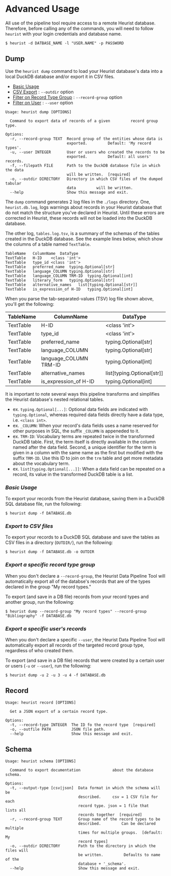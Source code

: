 # Advanced Usage

All use of the pipeline tool require access to a remote Heurist database. Therefore, before calling any of the commands, you will need to follow `heurist` with your login credentials and database name.

```shell
$ heurist -d DATBASE_NAME -l "USER.NAME" -p PASSWORD
```

## Dump

Use the `heurist dump` command to load your Heurist database's data into a local DuckDB database and/or export it in CSV files.

- [Basic Usage](#basic-usage)
- [CSV Export](#export-to-csv-files) : `--outdir` option
- [Filter on Record Type Group](#export-a-specific-record-type-group) : `--record-group` option
- [Filter on User](#export-a-specific-users-records) : `--user` option

```
Usage: heurist dump [OPTIONS]

  Command to export data of records of a given         record group type.

Options:
  -r, --record-group TEXT  Record group of the entities whose data is
                           exported.         Default: 'My record types'.
  -u, --user INTEGER       User or users who created the records to be
                           exported.         Default: all users' records.
  -f, --filepath FILE      Path to the DuckDB database file in which the data
                           will be written.  [required]
  -o, --outdir DIRECTORY   Directory in which CSV files of the dumped tabular
                           data         will be written.
  --help                   Show this message and exit.
```

The `dump` command generates 2 log files in the `./logs` directory. One, `heurist.db.log`, logs warnings about records in your Heurist database that do not match the structure you've declared in Heurist. Until these errors are corrected in Heurist, these records will not be loaded into the DuckDB database.

The other log, `tables.log.tsv`, is a summary of the schemas of the tables created in the DuckDB database. See the example lines below, which show the columns of a table named `TextTable`.

```tsv
TableName	ColumnName	DataType
TextTable	H-ID	<class 'int'>
TextTable	type_id	<class 'int'>
TextTable	preferred_name	typing.Optional[str]
TextTable	language_COLUMN	typing.Optional[str]
TextTable	language_COLUMN TRM-ID	typing.Optional[int]
TextTable	literary_form	typing.Optional[str]
TextTable	alternative_names	list[typing.Optional[str]]
TextTable	is_expression_of H-ID	typing.Optional[int]
```

When you parse the tab-separated-values (TSV) log file shown above, you'll get the following:

|TableName|ColumnName|DataType|
|--|--|--|
|TextTable|H-ID|<class 'int'>|
|TextTable|type_id|<class 'int'>|
|TextTable|preferred_name|typing.Optional[str]|
|TextTable|language_COLUMN|typing.Optional[str]|
|TextTable|language_COLUMN TRM-ID|typing.Optional[int]|
|TextTable|alternative_names|list[typing.Optional[str]]|
|TextTable|is_expression_of H-ID|typing.Optional[int]|

It is important to note several ways this pipeline transforms and simplifies the Heurist database's nested relational tables.

- ex. `typing.Optional[...]`: Optional data fields are indicated with `typing.Optional`, whereas required data fields directly have a data type, i.e. `<class int>`.
- ex. `_COLUMN`: When your record's data fields uses a name reserved for other purposes in SQL, the suffix `_COLUMN` is appeneded to it.
- ex. `TRM-ID`: Vocabulary terms are repeated twice in the transformed DuckDB table. First, the term itself is directly available in the column named after the data field. Second, a unique identifier for the term is given in a column with the same name as the first but modified with the suffix `TRM-ID`. Use this ID to join on the `trm` table and get more metadata about the vocabulary term.
- ex. `list[typing.Optional[...]]`: When a data field can be repeated on a record, its value in the transformed DuckDB table is a list.

### _Basic Usage_

To export your records from the Heurist database, saving them  in a DuckDB SQL database file, run the following:

```shell
$ heurist dump -f DATABASE.db
```

### _Export to CSV files_

To export your records to a DuckDB SQL database and save the tables as CSV files in a directory (`OUTDIR/`), run the following:

```shell
$ heurist dump -f DATABASE.db -o OUTDIR
```

### _Export a specific record type group_

When you don't declare a `--record-group`, the Heurist Data Pipeline Tool will automatically export all of the databse's records that are of the types declared in the group "My record types."

To export (and save in a DB file) records from your record types and another group, run the following:

```shell
$ heurist dump --record-group "My record types" --record-group "Bibliography" -f DATABASE.db
```

### _Export a specific user's records_

When you don't declare a specific `--user`, the Heurist Data Pipeline Tool will automatically export all records of the targeted record group type, regardless of who created them.

To export (and save in a DB file) records that were created by a certain user or users (`-u` or `--user`), run the following:

```shell
$ heurist dump -u 2 -u 3 -u 4 -f DATABASE.db
```

## Record

```console
Usage: heurist record [OPTIONS]

  Get a JSON export of a certain record type.

Options:
  -t, --record-type INTEGER  The ID fo the record type  [required]
  -o, --outfile PATH         JSON file path.
  --help                     Show this message and exit.
```


## Schema

```console
Usage: heurist schema [OPTIONS]

  Command to export documentation              about the database schema.

Options:
  -t, --output-type [csv|json]  Data format in which the schema will be
                                described.     csv = 1 CSV file for each
                                record type. json = 1 file that     lists all
                                records together  [required]
  -r, --record-group TEXT       Group name of the record types to be
                                described.         Can be declared multiple
                                times for multiple groups.  [default: My
                                record types]
  -o, --outdir DIRECTORY        Path to the directory in which the files will
                                be written.         Defaults to name of the
                                database + '_schema'.
  --help                        Show this message and exit.
```
